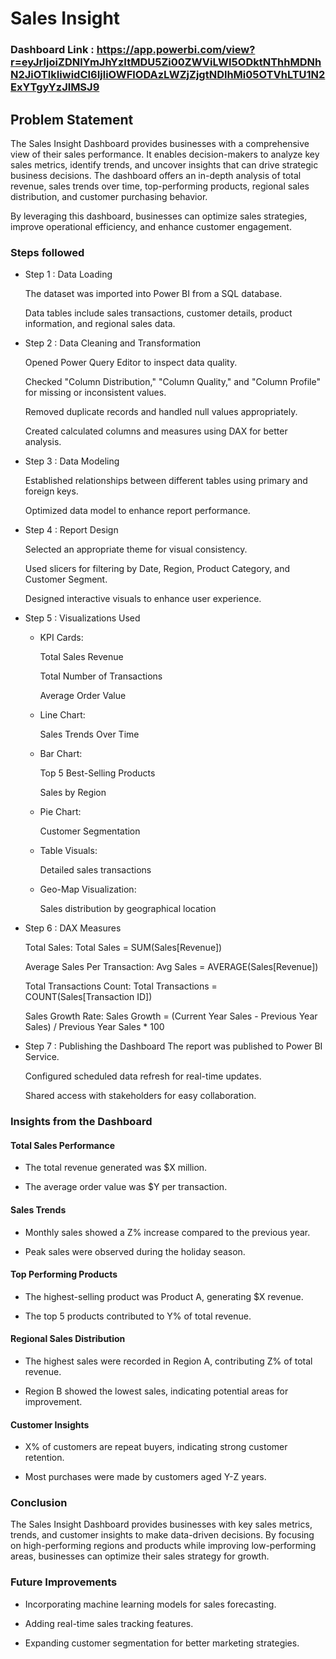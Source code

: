 # Sales Insight

### Dashboard Link : https://app.powerbi.com/view?r=eyJrIjoiZDNlYmJhYzItMDU5Zi00ZWViLWI5ODktNThhMDNhN2JiOTlkIiwidCI6IjliOWFlODAzLWZjZjgtNDlhMi05OTVhLTU1N2ExYTgyYzJlMSJ9

## Problem Statement

The Sales Insight Dashboard provides businesses with a comprehensive view of their sales performance. It enables decision-makers to analyze key sales metrics, identify trends, and uncover insights that can drive strategic business decisions. The dashboard offers an in-depth analysis of total revenue, sales trends over time, top-performing products, regional sales distribution, and customer purchasing behavior.

By leveraging this dashboard, businesses can optimize sales strategies, improve operational efficiency, and enhance customer engagement.


### Steps followed 

- Step 1 : Data Loading

    The dataset was imported into Power BI from a SQL database.

    Data tables include sales transactions, customer details, product information, and regional sales data.
- Step 2 : Data Cleaning and Transformation

    Opened Power Query Editor to inspect data quality.

    Checked "Column Distribution," "Column Quality," and "Column Profile" for missing or inconsistent values.

    Removed duplicate records and handled null values appropriately.

    Created calculated columns and measures using DAX for better analysis.
- Step 3 : Data Modeling

    Established relationships between different tables using primary and foreign keys.

    Optimized data model to enhance report performance.
- Step 4 : Report Design

    Selected an appropriate theme for visual consistency.

    Used slicers for filtering by Date, Region, Product Category, and Customer Segment.

    Designed interactive visuals to enhance user experience.
- Step 5 : Visualizations Used

     - KPI Cards:

       Total Sales Revenue

       Total Number of Transactions

       Average Order Value

     - Line Chart:

       Sales Trends Over Time

     - Bar Chart:

       Top 5 Best-Selling Products

       Sales by Region

     - Pie Chart:

       Customer Segmentation

     - Table Visuals:

       Detailed sales transactions

     - Geo-Map Visualization:

       Sales distribution by geographical location
- Step 6 : DAX Measures

    Total Sales: Total Sales = SUM(Sales[Revenue])

    Average Sales Per Transaction: Avg Sales = AVERAGE(Sales[Revenue])

    Total Transactions Count: Total Transactions = COUNT(Sales[Transaction ID])

    Sales Growth Rate: Sales Growth = (Current Year Sales - Previous Year Sales) / Previous Year Sales * 100
- Step 7 : Publishing the Dashboard
    The report was published to Power BI Service.

    Configured scheduled data refresh for real-time updates.

    Shared access with stakeholders for easy collaboration.

### Insights from the Dashboard

#### Total Sales Performance

- The total revenue generated was $X million.

- The average order value was $Y per transaction.

#### Sales Trends

- Monthly sales showed a Z% increase compared to the previous year.

- Peak sales were observed during the holiday season.

#### Top Performing Products

- The highest-selling product was Product A, generating $X revenue.

- The top 5 products contributed to Y% of total revenue.

#### Regional Sales Distribution

- The highest sales were recorded in Region A, contributing Z% of total revenue.

- Region B showed the lowest sales, indicating potential areas for improvement.

#### Customer Insights

- X% of customers are repeat buyers, indicating strong customer retention.

- Most purchases were made by customers aged Y-Z years.

### Conclusion

The Sales Insight Dashboard provides businesses with key sales metrics, trends, and customer insights to make data-driven decisions. By focusing on high-performing regions and products while improving low-performing areas, businesses can optimize their sales strategy for growth.

### Future Improvements

- Incorporating machine learning models for sales forecasting.

- Adding real-time sales tracking features.

- Expanding customer segmentation for better marketing strategies.
